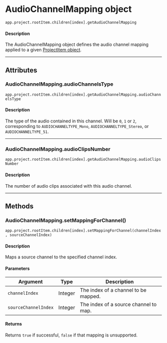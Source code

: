 # AudioChannelMapping object

`app.project.rootItem.children[index].getAudioChannelMapping`

#### Description

The AudioChannelMapping object defines the audio channel mapping applied to a given [ProjectItem object](../item/projectitem.md).

---

## Attributes

### AudioChannelMapping.audioChannelsType

`app.project.rootItem.children[index].getAudioChannelMapping.audioChannelsType`

#### Description

The type of the audio contained in this channel. Will be `0`, `1` or `2`, corresponding to `AUDIOCHANNELTYPE_Mono`, `AUDIOCHANNELTYPE_Stereo`, or `AUDIOCHANNELTYPE_51`.

---

### AudioChannelMapping.audioClipsNumber

`app.project.rootItem.children[index].getAudioChannelMapping.audioClipsNumber`

#### Description

The number of audio clips associated with this audio channel.

---

## Methods

### AudioChannelMapping.setMappingForChannel()

`app.project.rootItem.children[index].setMappingForChannel(channelIndex, sourceChannelIndex)`

#### Description

Maps a source channel to the specified channel index.

#### Parameters

|       Argument       |  Type   |              Description              |
| -------------------- | ------- | ------------------------------------- |
| `channelIndex`       | Integer | The index of a channel to be mapped.  |
| `sourceChannelIndex` | Integer | The index of a source channel to map. |

#### Returns

Returns `true` if successful, `false` if that mapping is unsupported.
